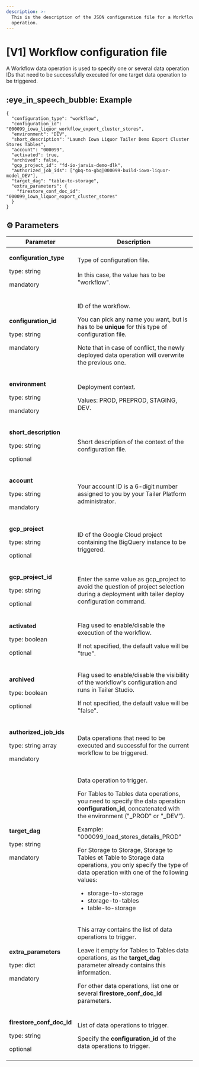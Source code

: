 ```yaml
---
description: >-
  This is the description of the JSON configuration file for a Workflow data
  operation.
---
```


# \[V1] Workflow configuration file

A Workflow data operation is used to specify one or several data operation IDs that need to be successfully executed for one target data operation to be triggered.

## :eye\_in\_speech\_bubble: Example

```
{
  "configuration_type": "workflow",
  "configuration_id": "000099_iowa_liquor_workflow_export_cluster_stores",
  "environment": "DEV",
  "short_description": "Launch Iowa Liquor Tailer Demo Export Cluster Stores Tables",
  "account": "000099",
  "activated": true,
  "archived": false,
  "gcp_project_id": "fd-io-jarvis-demo-dlk",
  "authorized_job_ids": ["gbq-to-gbq|000099-build-iowa-liquor-model_DEV"],
  "target_dag": "table-to-storage",
  "extra_parameters": {
    "firestore_conf_doc_id": "000099_iowa_liquor_export_cluster_stores"
  }
}
```

## :gear: Parameters

| Parameter                                                                           | Description                                                                                                                                                                                                                                                                                                                                                                                                                                                                                                               |
| ----------------------------------------------------------------------------------- | ------------------------------------------------------------------------------------------------------------------------------------------------------------------------------------------------------------------------------------------------------------------------------------------------------------------------------------------------------------------------------------------------------------------------------------------------------------------------------------------------------------------------- |
| <p><strong>configuration_type</strong></p><p>type: string</p><p>mandatory</p>       | <p>Type of configuration file.<br><br>In this case, the value has to be "workflow".</p>                                                                                                                                                                                                                                                                                                                                                                                                                                   |
| <p><strong>configuration_id</strong></p><p>type: string</p><p>mandatory</p>         | <p>ID of the workflow.</p><p>You can pick any name you want, but is has to be <strong>unique</strong> for this type of configuration file.</p><p>Note that in case of conflict, the newly deployed data operation will overwrite the previous one.</p>                                                                                                                                                                                                                                                                    |
| <p><strong>environment</strong></p><p>type: string</p><p>mandatory</p>              | <p>Deployment context.</p><p>Values: PROD, PREPROD, STAGING, DEV.</p>                                                                                                                                                                                                                                                                                                                                                                                                                                                     |
| <p><strong>short_description</strong></p><p>type: string</p><p>optional</p>         | Short description of the context of the configuration file.                                                                                                                                                                                                                                                                                                                                                                                                                                                               |
| <p><strong>account</strong></p><p>type: string</p><p>mandatory</p>                  | Your account ID is a 6-digit number assigned to you by your Tailer Platform administrator.                                                                                                                                                                                                                                                                                                                                                                                                                                |
| <p><strong>gcp_project</strong></p><p>type: string</p><p>optional</p>               | ID of the Google Cloud project containing the BigQuery instance to be triggered.                                                                                                                                                                                                                                                                                                                                                                                                                                          |
| <p><strong>gcp_project_id</strong></p><p>type: string</p><p>optional</p>            | Enter the same value as gcp\_project to avoid  the question of project selection during a deployment with tailer deploy configuration command.                                                                                                                                                                                                                                                                                                                                                                            |
| <p><strong>activated</strong></p><p>type: boolean</p><p>optional</p>                | <p>Flag used to enable/disable the execution of the workflow.</p><p>If not specified, the default value will be "true".</p>                                                                                                                                                                                                                                                                                                                                                                                               |
| <p><strong>archived</strong></p><p>type: boolean</p><p>optional</p>                 | <p>Flag used to enable/disable the visibility of the workflow's configuration and runs in Tailer Studio.</p><p>If not specified, the default value will be "false".</p>                                                                                                                                                                                                                                                                                                                                                   |
| <p><strong>authorized_job_ids</strong></p><p>type: string array</p><p>mandatory</p> | Data operations that need to be executed and successful for the current workflow to be triggered.                                                                                                                                                                                                                                                                                                                                                                                                                         |
| <p><strong>target_dag</strong></p><p>type: string</p><p>mandatory</p>               | <p>Data operation to trigger.</p><p>For Tables to Tables data operations, you need to specify the data operation <strong>configuration_id</strong>, concatenated with the environment ("_PROD" or "_DEV").</p><p>Example: "000099_load_stores_details_PROD"</p><p>For Storage to Storage, Storage to Tables et Table to Storage data operations, you only specify the type of data operation with one of the following values:</p><ul><li>storage-to-storage</li><li>storage-to-tables</li><li>table-to-storage</li></ul> |
| <p><strong>extra_parameters</strong></p><p>type: dict</p><p>mandatory</p>           | <p>This array contains the list of data operations to trigger.</p><p>Leave it empty for Tables to Tables data operations, as the <strong>target_dag</strong> parameter already contains this information.</p><p>For other data operations, list one or several <strong>firestore_conf_doc_id</strong> parameters.</p>                                                                                                                                                                                                     |
| <p><strong>firestore_conf_doc_id</strong></p><p>type: string</p><p>optional</p>     | <p>List of data operations to trigger.</p><p>Specify the <strong>configuration_id</strong> of the data operations to trigger.</p>                                                                                                                                                                                                                                                                                                                                                                                         |
